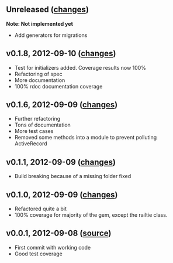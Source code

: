 Unreleased ([changes](https://github.com/shadabahmed/multi_config/v0.1.8...master))
-------------------
**Note: Not implemented yet**
  * Add generators for migrations

v0.1.8, 2012-09-10 ([changes](https://github.com/shadabahmed/multi_config/compare/v0.1.6...v0.1.8))
-------------------
  * Test for initializers added. Coverage results now 100%
  * Refactoring of spec
  * More documentation
  * 100% rdoc documentation coverage

v0.1.6, 2012-09-09 ([changes](https://github.com/shadabahmed/multi_config/compare/v0.1.1...v0.1.6))
-------------------
  * Further refactoring
  * Tons of documentation
  * More test cases
  * Removed some methods into a module to prevent polluting ActiveRecord

v0.1.1, 2012-09-09 ([changes](https://github.com/shadabahmed/multi_config/compare/v0.1.0...v0.1.1))
-------------------
  * Build breaking because of a missing folder fixed

v0.1.0, 2012-09-09 ([changes](https://github.com/shadabahmed/multi_config/compare/v0.0.1...v0.1.0))
-------------------
  * Refactored quite a bit
  * 100% coverage for majority of the gem, except the railtie class.

v0.0.1, 2012-09-08 ([source](https://github.com/shadabahmed/multi_config/tree/53bf0b63f8e217379459b83b173c319039d6edc0))
-------------------
  * First commit with working code
  * Good test coverage
